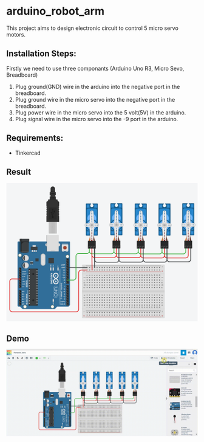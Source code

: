# arduino_robot_arm
This project aims to design electronic circuit to control 5 micro servo motors.

## Installation Steps:
  Firstly we need to use three componants (Arduino Uno R3, Micro Sevo, Breadboard) 
  1. Plug ground(GND) wire in the arduino into the negative port in the breadboard.
  2. Plug ground wire in the micro servo into the negative port in the breadboard.
  3. Plug power wire in the micro servo into the 5 volt(5V) in the arduino.
  4. Plug signal wire in the micro servo into the -9 port in the arduino.

## Requirements:
  - Tinkercad

## Result
<img src = 'arduino_robot_arm.png'>

## Demo
<img src = 'Demo.gif'>
